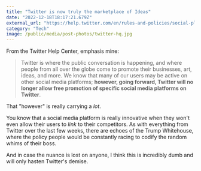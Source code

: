 ```yaml
---
title: "Twitter is now truly the marketplace of Ideas"
date: "2022-12-18T18:17:21.679Z"
external_url: "https://help.twitter.com/en/rules-and-policies/social-platforms-policy"
category: "Tech"
image: /public/media/post-photos/twitter-hq.jpg
---
```


From the Twitter Help Center, emphasis mine:

> Twitter is where the public conversation is happening, and where people from all over the globe come to promote their businesses, art, ideas, and more. We know that many of our users may be active on other social media platforms; **however, going forward, Twitter will no longer allow free promotion of specific social media platforms on Twitter**.

That "however" is really carrying a _lot_. 

You know that a social media platform is really innovative when they won't even allow their users to _link_ to their competitors. As with everything from Twitter over the last few weeks, there are echoes of the Trump Whitehouse, where the policy people would be constantly racing to codify the random whims of their boss.

And in case the nuance is lost on anyone, I think this is incredibly dumb and will only hasten Twitter's demise. 